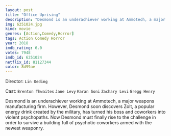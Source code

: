 ```yaml
---
layout: post
title: "Office Uprising"
description: "Desmond is an underachiever working at Ammotech, a major weapons manufacturing firm. However, Desmond soon discovers Zolt, a popular energy drink created by the military, has turned his boss and coworkers into violent psychopaths. Now Desmond must finally rise to the challenge in order to survive a building full of psychotic coworkers armed with the newest weaponry..."
img: 6251024.jpg
kind: movie
genres: [Action,Comedy,Horror]
tags: Action Comedy Horror 
year: 2018
imdb_rating: 6.0
votes: 7948
imdb_id: 6251024
netflix_id: 81127344
color: 8d99ae
---
```

Director: `Lin Oeding`  

Cast: `Brenton Thwaites` `Jane Levy` `Karan Soni` `Zachary Levi` `Gregg Henry` 

Desmond is an underachiever working at Ammotech, a major weapons manufacturing firm. However, Desmond soon discovers Zolt, a popular energy drink created by the military, has turned his boss and coworkers into violent psychopaths. Now Desmond must finally rise to the challenge in order to survive a building full of psychotic coworkers armed with the newest weaponry.
